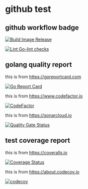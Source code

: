 # github test


## github workflow badge

[![Build Image Release](https://github.com/spidernet-io/spiderpool/actions/workflows/build-release-image.yaml/badge.svg)](https://github.com/spidernet-io/spiderpool/actions/workflows/build-release-image.yaml)

[![Lint Go-lint checks](https://github.com/spidernet-io/spiderpool/actions/workflows/lint-golang.yaml/badge.svg)](https://github.com/spidernet-io/spiderpool/actions/workflows/lint-golang.yaml)


## golang quality report

this is from <https://goreportcard.com>

[![Go Report Card](https://goreportcard.com/badge/github.com/weizhoublue/github-action-test)](https://goreportcard.com/report/github.com/weizhoublue/github-action-test)

this is from <https://www.codefactor.io>

[![CodeFactor](https://www.codefactor.io/repository/github/weizhoublue/github-action-test/badge)](https://www.codefactor.io/repository/github/weizhoublue/github-action-test)

this is from <https://sonarcloud.io>

[![Quality Gate Status](https://sonarcloud.io/api/project_badges/measure?project=weizhoublue_github-action-test&metric=alert_status)](https://sonarcloud.io/summary/new_code?id=weizhoublue_github-action-test)

## test coverage report

this is from <https://coveralls.io> 

[![Coverage Status](https://coveralls.io/repos/github/weizhoublue/github-action-test/badge.svg?branch=main)](https://coveralls.io/github/weizhoublue/github-action-test?branch=main)

this is from <https://about.codecov.io>

[![codecov](https://codecov.io/gh/weizhoublue/github-action-test/branch/main/graph/badge.svg?token=Y50HD9H1EA)](https://codecov.io/gh/weizhoublue/github-action-test)



